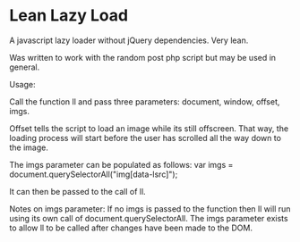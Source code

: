 Lean Lazy Load
===

A javascript lazy loader without jQuery dependencies.  Very lean.

Was written to work with the random post php script but may be used in general.

Usage:

Call the function ll and pass three parameters: document, window, offset, imgs.

Offset tells the script to load an image while its still offscreen.  That way, the loading process will start before the user has scrolled all the way down to the image.

The imgs parameter can be populated as follows:
var imgs = document.querySelectorAll("img[data-lsrc]");

It can then be passed to the call of ll.

Notes on imgs parameter:
If no imgs is passed to the function then ll will run using its own call of document.querySelectorAll.
The imgs parameter exists to allow ll to be called after changes have been made to the DOM.
